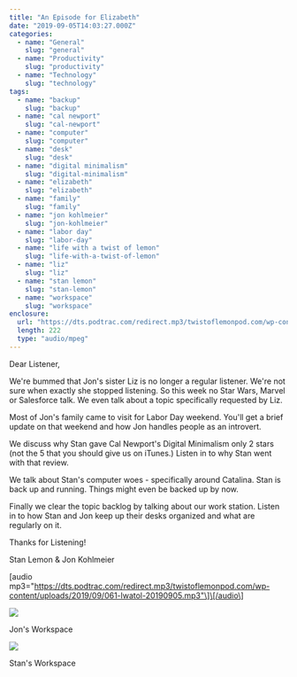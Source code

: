 ```yaml
---
title: "An Episode for Elizabeth"
date: "2019-09-05T14:03:27.000Z"
categories:
  - name: "General"
    slug: "general"
  - name: "Productivity"
    slug: "productivity"
  - name: "Technology"
    slug: "technology"
tags:
  - name: "backup"
    slug: "backup"
  - name: "cal newport"
    slug: "cal-newport"
  - name: "computer"
    slug: "computer"
  - name: "desk"
    slug: "desk"
  - name: "digital minimalism"
    slug: "digital-minimalism"
  - name: "elizabeth"
    slug: "elizabeth"
  - name: "family"
    slug: "family"
  - name: "jon kohlmeier"
    slug: "jon-kohlmeier"
  - name: "labor day"
    slug: "labor-day"
  - name: "life with a twist of lemon"
    slug: "life-with-a-twist-of-lemon"
  - name: "liz"
    slug: "liz"
  - name: "stan lemon"
    slug: "stan-lemon"
  - name: "workspace"
    slug: "workspace"
enclosure:
  url: "https://dts.podtrac.com/redirect.mp3/twistoflemonpod.com/wp-content/uploads/2019/09/061-lwatol-20190905.mp3"
  length: 222
  type: "audio/mpeg"
---
```


Dear Listener,

We're bummed that Jon's sister Liz is no longer a regular listener. We're not sure when exactly she stopped listening. So this week no Star Wars, Marvel or Salesforce talk. We even talk about a topic specifically requested by Liz.

Most of Jon's family came to visit for Labor Day weekend. You'll get a brief update on that weekend and how Jon handles people as an introvert.

We discuss why Stan gave Cal Newport's Digital Minimalism only 2 stars (not the 5 that you should give us on iTunes.) Listen in to why Stan went with that review.

We talk about Stan's computer woes - specifically around Catalina. Stan is back up and running. Things might even be backed up by now.

Finally we clear the topic backlog by talking about our work station. Listen in to how Stan and Jon keep up their desks organized and what are regularly on it.

Thanks for Listening!

Stan Lemon & Jon Kohlmeier

\[audio mp3="https://dts.podtrac.com/redirect.mp3/twistoflemonpod.com/wp-content/uploads/2019/09/061-lwatol-20190905.mp3"\]\[/audio\]

![](https://twistoflemonpod.com/wp-content/uploads/2019/09/jon-desk-1024x768.jpg)

Jon's Workspace

![](https://twistoflemonpod.com/wp-content/uploads/2019/09/stan-desk-768x1024.jpg)

Stan's Workspace
